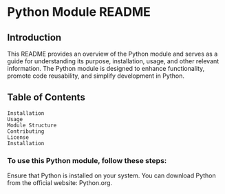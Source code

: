 # Python Module README

## Introduction
This README provides an overview of the Python module and serves as a guide for understanding its purpose, installation, usage, and other relevant information. The Python module is designed to enhance functionality, promote code reusability, and simplify development in Python.

## Table of Contents
	Installation
	Usage
	Module Structure
	Contributing
	License
	Installation

### To use this Python module, follow these steps:

Ensure that Python is installed on your system. You can download Python from the official website: Python.org.


